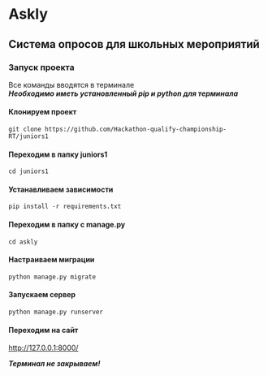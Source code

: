 # Askly
## Система опросов для школьных мероприятий
### Запуск проекта
Все команды вводятся в терминале</br>
***Необходимо иметь установленный pip и python для терминала***

#### Клонируем проект

```
git clone https://github.com/Hackathon-qualify-championship-RT/juniors1
```

#### Переходим в папку juniors1

```
cd juniors1
```

#### Устанавливаем зависимости

```
pip install -r requirements.txt
```

#### Переходим в папку с manage.py

```
cd askly
```

#### Настраиваем миграции

```
python manage.py migrate
```

#### Запускаем сервер 

```
python manage.py runserver
```

#### Переходим на сайт

<a href="http://127.0.0.1:8000/">http://127.0.0.1:8000/</a>

***Терминал не закрываем!***
